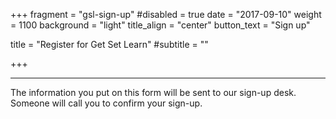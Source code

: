 +++
fragment = "gsl-sign-up"
#disabled = true
date = "2017-09-10"
weight = 1100
background = "light"
title_align = "center"
button_text = "Sign up"

title = "Register for Get Set Learn"
#subtitle  = ""



+++

***

The information you put on this form will be sent to our sign-up desk. Someone will call you to confirm your sign-up.
